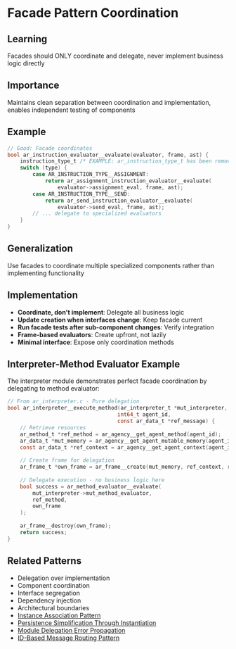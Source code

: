 # Facade Pattern Coordination

## Learning
Facades should ONLY coordinate and delegate, never implement business logic directly

## Importance
Maintains clean separation between coordination and implementation, enables independent testing of components

## Example
```c
// Good: Facade coordinates
bool ar_instruction_evaluator__evaluate(evaluator, frame, ast) {
    instruction_type_t /* EXAMPLE: ar_instruction_type_t has been removed */ type = ar_instruction_ast__get_type(ast);
    switch (type) {
        case AR_INSTRUCTION_TYPE__ASSIGNMENT:
            return ar_assignment_instruction_evaluator__evaluate(
                evaluator->assignment_eval, frame, ast);
        case AR_INSTRUCTION_TYPE__SEND:
            return ar_send_instruction_evaluator__evaluate(
                evaluator->send_eval, frame, ast);
        // ... delegate to specialized evaluators
    }
}
```

## Generalization
Use facades to coordinate multiple specialized components rather than implementing functionality

## Implementation
- **Coordinate, don't implement**: Delegate all business logic
- **Update creation when interfaces change**: Keep facade current
- **Run facade tests after sub-component changes**: Verify integration
- **Frame-based evaluators**: Create upfront, not lazily
- **Minimal interface**: Expose only coordination methods

## Interpreter-Method Evaluator Example
The interpreter module demonstrates perfect facade coordination by delegating to method evaluator:
```c
// From ar_interpreter.c - Pure delegation
bool ar_interpreter__execute_method(ar_interpreter_t *mut_interpreter,
                                   int64_t agent_id, 
                                   const ar_data_t *ref_message) {
    // Retrieve resources
    ar_method_t *ref_method = ar_agency__get_agent_method(agent_id);
    ar_data_t *mut_memory = ar_agency__get_agent_mutable_memory(agent_id);
    const ar_data_t *ref_context = ar_agency__get_agent_context(agent_id);
    
    // Create frame for delegation
    ar_frame_t *own_frame = ar_frame__create(mut_memory, ref_context, ref_message);
    
    // Delegate execution - no business logic here
    bool success = ar_method_evaluator__evaluate(
        mut_interpreter->mut_method_evaluator,
        ref_method,
        own_frame
    );
    
    ar_frame__destroy(own_frame);
    return success;
}
```

## Related Patterns
- Delegation over implementation
- Component coordination
- Interface segregation
- Dependency injection
- Architectural boundaries
- [Instance Association Pattern](instance-association-pattern.md)
- [Persistence Simplification Through Instantiation](persistence-simplification-through-instantiation.md)
- [Module Delegation Error Propagation](module-delegation-error-propagation.md)
- [ID-Based Message Routing Pattern](id-based-message-routing-pattern.md)